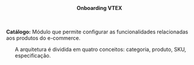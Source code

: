 <div align="center"><strong>Onboarding VTEX</strong></div></br></br>

<strong>Catálogo:</strong> Módulo que permite configurar as funcionalidades relacionadas aos produtos do e-commerce.
<ul>A arquitetura é dividida em quatro conceitos: categoria, produto, SKU, especificação.</ul>
